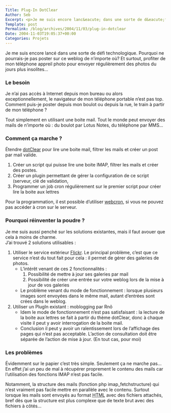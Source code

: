 ```yaml
--- 
Title: Plug-In DotClear
Author: Seb
Excerpt: <p>Je me suis encore lanc&eacute; dans une sorte de d&eacute;fi technologique. Pourquoi ne pourrais-je pas poster sur ce weblog de n'importe o&ugrave;? Et surtout, profiter de mon t&eacute;l&eacute;phone appreil photo pour envoyer r&eacute;guli&egrave;rement des photos du jours plus insolites...</p>
Template: post
Permalink: /blog/archives/2004/11/03/plug-in-dotclear
Date: 2004-11-03T19:05:37+00:00
Categories: Projets
--- 
```


Je me suis encore lanc&eacute; dans une sorte de d&eacute;fi technologique. Pourquoi ne pourrais-je pas poster sur ce weblog de n&rsquo;importe o&ugrave;? Et surtout, profiter de mon t&eacute;l&eacute;phone appreil photo pour envoyer r&eacute;guli&egrave;rement des photos du jours plus insolites&#8230;

<!--more-->

  
### Le besoin

Je n&rsquo;ai pas acc&egrave;s &agrave; Internet depuis mon bureau ou alors exceptionnellement, le navigateur de mon t&eacute;l&eacute;phone portable n&rsquo;est pas top. Comment puis-je poster depuis mon boulot ou depuis la rue, le train &agrave; partir de mon t&eacute;l&eacute;phone&nbsp;?

Tout simplement en utilisant une boite mail. Tout le monde peut envoyer des mails de n&rsquo;importe o&ugrave;&nbsp;: du boulot par Lotus Notes, du t&eacute;l&eacute;phone par <acronym>MMS</acronym>&#8230;

### Comment &ccedil;a marche&nbsp;?

&Eacute;tendre <a href="http://www.dotclear.net" hreflang="fr">dotClear</a> pour lire une boite mail, filtrer les mails et cr&eacute;er un post par mail valide.

1.  Cr&eacute;er un script qui puisse lire une boite <acronym>IMAP</acronym>, filtrer les mails et cr&eacute;er des postes.
2.  Cr&eacute;er un plugin permettant de g&eacute;rer la configuration de ce script (serveur, cl&eacute; de validation,
3.  Programmer un job cron r&eacute;guli&egrave;rement sur le premier script pour cr&eacute;er lire la boite aux lettres

Pour la programmation, il est possible d&rsquo;utiliser <a href="http://www.webcron.org/click.php?ref=z720" hreflang="fr">webcron</a>, si vous ne pouvez pas acc&eacute;der &agrave; cron sur le serveur.

### Pourquoi r&eacute;inventer la poudre&nbsp;?

Je me suis aussi pench&eacute; sur les solutions existantes, mais il faut avouer que cela &agrave; moins de charme.  
J&rsquo;ai trouv&eacute; 2 solutions utilisables&nbsp;:

1.  Utiliser le service ext&eacute;rieur <a href="http://www.flickr.com" hreflang="en">Flickr</a>. Le principal probl&egrave;me, c&rsquo;est que ce service n&rsquo;est du tout fait pour cela&nbsp;: il permet de g&eacute;rer des galeries de photos. 
    *   L&rsquo;int&eacute;r&ecirc;t venant de ces 2 fonctionnalit&eacute;s&nbsp;: 
        1.  Possibilit&eacute; de mettre &agrave; jour ses galeries par mail
        2.  Possibilit&eacute; de cr&eacute;er une entr&eacute;e sur votre weblog lors de la mise &agrave; jour de vos galeries
    *   Le probl&egrave;me venant du mode de fonctionnement&nbsp;: lorsque plusieurs images sont envoy&eacute;es dans le m&ecirc;me mail, autant d&rsquo;entr&eacute;es sont cr&eacute;es dans le weblog.
2.  Utiliser un PlugIn existant&nbsp;: moblogging par Rn&otilde; 
    *   Idem le mode de fonctionnement n&rsquo;est pas satisfaisant&nbsp;: la lecture de la boite aux lettres se fait &agrave; partir du th&egrave;me dotClear, donc &agrave; chaque visite il peut y avoir interrogation de la boite mail.
    *   Conclusion il peut y avoir un ralentissement lors de l&rsquo;affichage des pages qui n&rsquo;est pas acceptable. L&rsquo;action de consultation doit &ecirc;tre s&eacute;par&eacute;e de l&rsquo;action de mise &agrave; jour. (En tout cas, pour moi)

### Les probl&egrave;mes

&Eacute;videmment sur le papier c&rsquo;est tr&egrave;s simple. Seulement &ccedil;a ne marche pas&#8230; En effet j&rsquo;ai un peu de mal &agrave; r&eacute;cup&eacute;rer proprement le contenu des mails car l&rsquo;utilisation des fonctions <acronym>IMAP</acronym> n&rsquo;est pas facile.

Notamment, la structure des mails (fonction <acronym>php</acronym> imap_fetchstructure) qui n&rsquo;est vraiment pas facile mettre en parall&egrave;le avec le contenu. Surtout lorsque les mails sont envoy&eacute;s au format <acronym title="HyperText Markup Language">HTML</acronym> avec des fichiers attach&eacute;s, bref d&egrave;s que la structure est plus complexe que de texte brut avec des fichiers &agrave; c&ocirc;t&eacute;s&#8230;